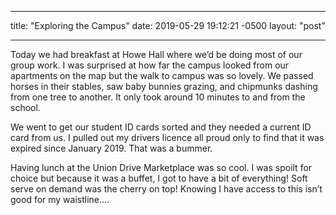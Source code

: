 
___
title:  "Exploring the Campus"
date:   2019-05-29 19:12:21 -0500
layout: "post"
___

Today we had breakfast at Howe Hall where we’d be doing most of our group work. I was surprised at how far the campus looked from our apartments on the map but the walk to campus was so lovely. We passed horses in their stables, saw baby bunnies grazing, and chipmunks dashing from one tree to another. It only took around 10 minutes to and from the school.

We went to get our student ID cards sorted and they needed a current ID card from us. I pulled out my drivers licence all proud only to find that it was expired since January 2019. That was a bummer.

Having lunch at the Union Drive Marketplace was so cool. I was spoilt for choice but because it was a buffet, I got to have a bit of everything! Soft serve on demand was the cherry on top! Knowing I have access to this isn’t good for my waistline….
